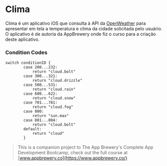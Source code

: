 # Clima

Clima é um aplicativo iOS que consulta à API da [OpenWeather](https://openweathermap.org/api) para apresentar em tela a temperatura e clima da cidade solicitada pelo usuário.
O aplicativo é de autoria da AppBrewery onde fiz o curso para a criação deste aplicativo.

### Condition Codes

```
switch conditionID {
        case 200...232:
            return "cloud.bolt"
        case 300...321:
            return "cloud.drizzle"
        case 500...531:
            return "cloud.rain"
        case 600...622:
            return "cloud.snow"
        case 701...781:
            return "cloud.fog"
        case 800:
            return "sun.max"
        case 801...804:
            return "cloud.bolt"
        default:
            return "cloud"
        }
```

> This is a companion project to The App Brewery's Complete App Development Bootcamp, check out the full course at [www.appbrewery.co](https://www.appbrewery.co/)
